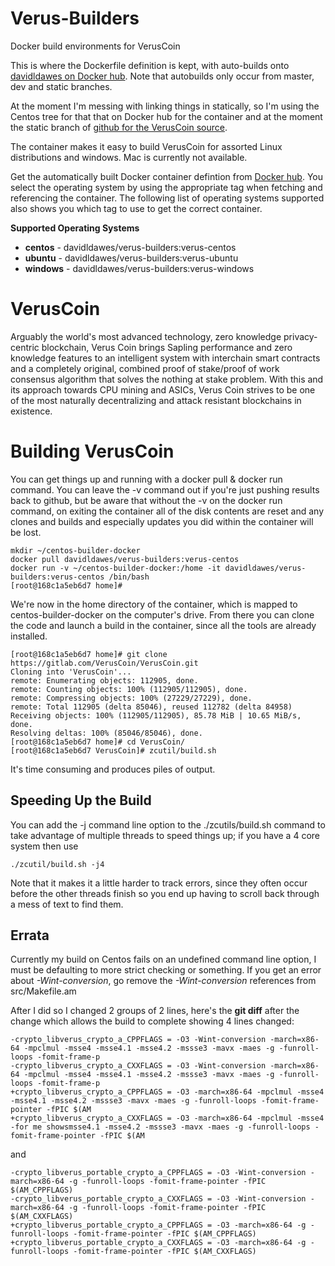 # Verus-Builders
Docker build environments for VerusCoin

This is where the Dockerfile definition is kept, with auto-builds onto [davidldawes on Docker hub](https://hub.docker.com/r/davidldawes/verus-builders). Note that autobuilds only occur from master, dev and static branches. 

At the moment I'm messing with linking things in statically, so I'm using the Centos tree for that that on Docker hub for the container and at the moment the static branch of [github for the VerusCoin source](https://github.com/DavidLDawes/VerusCoin/tree/static).

The container makes it easy to build VerusCoin for assorted Linux distributions and windows. Mac is currently not available.

Get the automatically built Docker container defintion from [Docker hub](https://hub.docker.com/r/davidldawes/verus-builders). You select the operating system by using the appropriate tag when fetching and referencing the container. The following list of operating systems supported also shows you which tag to use to get the correct container.

**Supported Operating Systems**
* **centos** - davidldawes/verus-builders:verus-centos 
* **ubuntu** - davidldawes/verus-builders:verus-ubuntu 
* **windows** - davidldawes/verus-builders:verus-windows 

# VerusCoin
Arguably the world's most advanced technology, zero knowledge privacy-centric blockchain, Verus Coin brings Sapling performance and zero knowledge features to an intelligent system with interchain smart contracts and a completely original, combined proof of stake/proof of work consensus algorithm that solves the nothing at stake problem. With this and its approach towards CPU mining and ASICs, Verus Coin strives to be one of the most naturally decentralizing and attack resistant blockchains in existence.

# Building VerusCoin
You can get things up and running with a docker pull & docker run command. You can leave the -v command out if you're just pushing results back to github, but be aware that without the -v on the docker run command, on exiting the container all of the disk contents are reset and any clones and builds and especially updates you did within the container will be lost.

    mkdir ~/centos-builder-docker
    docker pull davidldawes/verus-builders:verus-centos
    docker run -v ~/centos-builder-docker:/home -it davidldawes/verus-builders:verus-centos /bin/bash
    [root@168c1a5eb6d7 home]#

We're now in the home directory of the container, which is mapped to centos-builder-docker on the computer's drive. From there you can clone the code and launch a build in the container, since all the tools are already installed.

    [root@168c1a5eb6d7 home]# git clone https://gitlab.com/VerusCoin/VerusCoin.git
    Cloning into 'VerusCoin'...
    remote: Enumerating objects: 112905, done.
    remote: Counting objects: 100% (112905/112905), done.
    remote: Compressing objects: 100% (27229/27229), done.
    remote: Total 112905 (delta 85046), reused 112782 (delta 84958)
    Receiving objects: 100% (112905/112905), 85.78 MiB | 10.65 MiB/s, done.
    Resolving deltas: 100% (85046/85046), done.
    [root@168c1a5eb6d7 home]# cd VerusCoin/
    [root@168c1a5eb6d7 VerusCoin]# zcutil/build.sh

It's time consuming and produces piles of output.

## Speeding Up the Build
You can add the -j command line option to the ./zcutils/build.sh command to take advantage of multiple threads to speed things up; if you have a 4 core system then use

    ./zcutil/build.sh -j4

Note that it makes it a little harder to track errors, since they often occur before the other threads finish so you end up having to scroll back through a mess of text to find them.

## Errata
Currently my build on Centos fails on an undefined command line option, I must be defaulting to more strict checking or something. If you get an error about *-Wint-conversion*, go remove the *-Wint-conversion* references from src/Makefile.am

After I did so I changed 2 groups of 2 lines, here's the **git diff** after the change which allows the build to complete showing 4 lines changed:
    
    -crypto_libverus_crypto_a_CPPFLAGS = -O3 -Wint-conversion -march=x86-64 -mpclmul -msse4 -msse4.1 -msse4.2 -mssse3 -mavx -maes -g -funroll-loops -fomit-frame-p
    -crypto_libverus_crypto_a_CXXFLAGS = -O3 -Wint-conversion -march=x86-64 -mpclmul -msse4 -msse4.1 -msse4.2 -mssse3 -mavx -maes -g -funroll-loops -fomit-frame-p
    +crypto_libverus_crypto_a_CPPFLAGS = -O3 -march=x86-64 -mpclmul -msse4 -msse4.1 -msse4.2 -mssse3 -mavx -maes -g -funroll-loops -fomit-frame-pointer -fPIC $(AM
    +crypto_libverus_crypto_a_CXXFLAGS = -O3 -march=x86-64 -mpclmul -msse4 -for me showsmsse4.1 -msse4.2 -mssse3 -mavx -maes -g -funroll-loops -fomit-frame-pointer -fPIC $(AM

and

    -crypto_libverus_portable_crypto_a_CPPFLAGS = -O3 -Wint-conversion -march=x86-64 -g -funroll-loops -fomit-frame-pointer -fPIC $(AM_CPPFLAGS)
    -crypto_libverus_portable_crypto_a_CXXFLAGS = -O3 -Wint-conversion -march=x86-64 -g -funroll-loops -fomit-frame-pointer -fPIC $(AM_CXXFLAGS)
    +crypto_libverus_portable_crypto_a_CPPFLAGS = -O3 -march=x86-64 -g -funroll-loops -fomit-frame-pointer -fPIC $(AM_CPPFLAGS)
    +crypto_libverus_portable_crypto_a_CXXFLAGS = -O3 -march=x86-64 -g -funroll-loops -fomit-frame-pointer -fPIC $(AM_CXXFLAGS)
